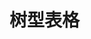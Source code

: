# 树型表格

<div id="ex-table-05">
  <Grid :data="table" ref="grid"></Grid>
</div>

<script>
var ex_table_05 = new Vue({
  el: '#ex-table-05',
  data: function () {
    var self = this
    var order = 1
    var table = {
      nowrap: true,
      indexCol: true,
      checkCol: true,
      multiSelect: true,
      theme: 'default',
      editMode: 'row',
      actionColumn: 'name6',
      idField: 'id',
      orderField: 'order',
      clickSelect: true,
      checkStrictly: true,
      // tree 参数
      tree: true,
      treeField: 'name4',
      columns: [
        {name:'id', title:'ID', width:40},
        {name:'name1', title:'Name1', width:100, fixed: ''},
        {name:'name2', title:'Name2', width: 100},
        {name:'name3', title:'Name3', width:100},
        {name:'name4', title:'Name4', align:'left', editor: {}},
        {name:'name5', title:'Name5', width:120, render: function(h, param) {
          var self = this
          return h('Checkbox', {
            props: {
              value: param.value
            },
            on: {
              input: function(value) {
                alert(self.value)
              }
            }
          })
        }},
        {name:'name6', title:'Name6', fixed: '', width: 120}
      ],
      data: [],
      buttons: [
        [
          {label: '切换样式', type: 'primary', onClick: function () {
            if (self.$refs.grid.theme === 'default')
              self.$refs.grid.theme = 'simple'
            else
              self.$refs.grid.theme = 'default'
          }},
          {label: '增加第一子结点', type: 'primary', onClick: function (target, store) {
            var rows = store.getSelectedRows()
            if (rows.length === 0) {
              self.$Message.info('请先选择')
            } else {
              store.addEditChildRow({id:8, check: 'A8', name1:'A8', name2:'B8', name3:'C8', name4:'D8', name5:'E8', name6:'F8'}, rows[0], 'before')
            }
          }},
          {label: '增加最后子结点', type: 'primary', onClick: function (target, store) {
            var rows = store.getSelectedRows()
            if (rows.length === 0) {
              self.$Message.info('请先选择')
            } else {
              store.addEditChildRow({id:8, check: 'A8', name1:'A8', name2:'B8', name3:'C8', name4:'D8', name5:'E8', name6:'F8'}, rows[0], 'after')
            }
          }},
          {label: '向后增加结点', type: 'primary', onClick: function (target, store) {
            var rows = store.getSelectedRows()
            if (rows.length === 0) {
              self.$Message.info('请先选择')
            } else {
              store.addEditRow({id:8, check: 'A8', name1:'A8', name2:'B8', name3:'C8', name4:'D8', name5:'E8', name6:'F8'}, rows[0], 'after')
            }
          }},
          {label: '向前增加结点', type: 'primary', onClick: function (target, store) {
            var rows = store.getSelectedRows()
            if (rows.length === 0) {
              self.$Message.info('请先选择')
            } else {
              store.addEditRow({id:9, check: 'A9', name1:'A9', name2:'B9', name3:'C9', name4:'D9', name5:'E9', name6:'F9'}, rows[0], 'before')
            }
          }}
        ],
        [
          {label: '设置选中', type: 'primary', onClick: function (target, store) {
            store.setSelection([1, 9])
            }
          },
          {label: '清除所有选中', type: 'primary', onClick: function (target, store){
            store.deselectAll()
          }}
        ],
        [
          {label: '置顶', type: 'primary', onClick: function (target, store) {
              var rows = store.getSelectedRows()
              if (rows.length === 0) {
                self.$Message.info('请先选择')
              } else {
                store.moveRow(rows[0], 'first') 
              }
            }
          },
          {label: '上移', type: 'primary', onClick: function (target, store) {
              var rows = store.getSelectedRows()
              if (rows.length === 0) {
                self.$Message.info('请先选择')
              } else {
                store.moveRow(rows[0], 'up')
              }
            }
          },
          {label: '下移', type: 'primary', onClick: function (target, store) {
              var rows = store.getSelectedRows()
              if (rows.length === 0) {
                self.$Message.info('请先选择')
              } else {
                store.moveRow(rows[0], 'down')
              }
            }
          },
          {label: '置底', type: 'primary', onClick: function (target, store) {
              var rows = store.getSelectedRows()
              if (rows.length === 0) {
                self.$Message.info('请先选择')
              } else {
                store.moveRow(rows[0], 'last')
              }
            }
          }
        ],
        [
          {label: '全部展开', name: 'expandAll', type: 'primary', onClick: function(grid, store) {
            grid.expand()
          }},
          {label: '全部收起', name: 'collapseAll', type: 'primary', onClick: function(grid, ststoreroe) {
            grid.collapse()
          }}
        ],
        [
          {label: '设置联动选择', name: 'select', type: 'primary', onClick: function (target, store) {
              store.states.checkStrictly = !store.states.checkStrictly
              // target.btns['select'].label = '取消联动选择'
            }
          }
        ]
      ],
      // onLoadData: function(url, param, callback) {
      //   if (param.parent) {
      //     var d = []
      //     var id
      //     var isParent = false
      //     for (var i=1; i<5; i++) {
      //       id = param.parent+'-'+i
      //       var row = {id:id, check: 'A'+id, name1:'A'+id, name2:'B'+id, name3:'C'+id, name4:'D'+id, name5:'E'+id, order: order++}
      //       if (id === '1-1') {
      //         var nid = id + '-1'
      //         row.children = [
      //           {id:nid, check: 'A'+nid, name1:'A'+nid, name2:'B'+nid, name3:'C'+nid, name4:'D'+nid, name5:'E'+nid, order: order++}
      //         ]
      //       }
      //       d.push(row)
      //     }
      //     setTimeout(function () {
      //       callback(d)
      //     }, 0)
      //   } else {
      //     callback()
      //   }
      // },
      onSaveRow: function (row, callback) {
        callback('ok', row)
      },
      onDeleteRow: function (row, callback) {
        callback('ok', row)
      },
      onMove: function(order, callback) {
        console.log('order', order)
        callback(true)
      },
      onCheckable: function(row) {
        if (row.id === 1||row.id === 11||row.id === 2||
        row.id === '1-1'||row.id === 3||row.id === '3-1'||
        row.id === '4-1'||row.id === 4||row.id === '4-2'||
        row.id === 5||row.id === 7||row.id === '7-1'||row.id === '7-1-1'||row.id === '7-1-2'||
        row.id === '3-1-1'||row.id === 6||row.id === '6-1') {
          return false
        } return true
      }
    }
    table.data = [
      {id:1, check: 'A1', name1:'A1', name2:'B1', name3:'C1', name4:'D1', name5:'E1', order: order++, children: [
      {id:'1-1', check: 'A'+1, name1:'A'+1, name2:'B'+1, name3:'C'+1, name4:'D'+1, name5:'E'+1, order: order++}
      ]},
      {id:2, check: 'A1', name1:'A1', name2:'B1', name3:'C1', name4:'D1', name5:'E1', order: order++, children: [
      {id:'2-1', check: 'A1', name1:'A1', name2:'B1', name3:'C1', name4:'D1', name5:'E1', order: order++}
      ]},
      {id:3, check: 'A1', name1:'A1', name2:'B1', name3:'C1', name4:'D1', name5:'E3', order: order++,name6:'F1',children:[
        {id:'3-1', check: 'A1', name1:'A1', name2:'B1', name3:'C1', name4:'D1', name5:'E3', order: order++,name6:'F1',children:[
            {id:'3-1-1', check: 'A1', name1:'A1', name2:'B1', name3:'C1', name4:'D1', name5:'E3', order: order++,name6:'F1',}]
        }]},
      {id:4, check: 'A1', name1:'A1', name2:'B1', name3:'C1', name4:'D1', name5:'E1', order: order++, children: [
      {id:'4-1', check: 'A'+1, name1:'A'+1, name2:'B'+1, name3:'C'+1, name4:'D'+1, name5:'E'+1, order: order++},
      {id:'4-2', check: 'A'+1, name1:'A'+1, name2:'B'+1, name3:'C'+1, name4:'D'+1, name5:'E'+1, order: order++},
      ]},
      {id:5, check: 'A1', name1:'A1', name2:'B1', name3:'C1', name4:'D1', name5:'E1', order: order++, children: [
      {id:'5-1', check: 'A'+1, name1:'A'+1, name2:'B'+1, name3:'C'+1, name4:'D'+1, name5:'E'+1, order: order++},
      {id:'5-2', check: 'A'+1, name1:'A'+1, name2:'B'+1, name3:'C'+1, name4:'D'+1, name5:'E'+1, order: order++},
      ]},
      {id:6, check: 'A1', name1:'A1', name2:'B1', name3:'C1', name4:'D1', name5:'E3', order: order++,name6:'F1',children:[
        {id:'6-1', check: 'A1', name1:'A1', name2:'B1', name3:'C1', name4:'D1', name5:'E3', order: order++,name6:'F1',children:[
            {id:'6-1-1', check: 'A1', name1:'A1', name2:'B1', name3:'C1', name4:'D1', name5:'E3', order: order++,name6:'F1',}
        
      ]}]},
      {id:7, check: 'A1', name1:'A1', name2:'B1', name3:'C1', name4:'D1', name5:'E3', order: order++,name6:'F1',children:[
        {id:'7-1', check: 'A1', name1:'A1', name2:'B1', name3:'C1', name4:'D1', name5:'E3', order: order++,name6:'F1',children:[
            {id:'7-1-1', check: 'A1', name1:'A1', name2:'B1', name3:'C1', name4:'D1', name5:'E3', order: order++,name6:'F1',},
            {id:'7-1-2', check: 'A1', name1:'A1', name2:'B1', name3:'C1', name4:'D1', name5:'E3', order: order++,name6:'F1',}
        
      ]}]},
      {id:11, check: 'A1', name1:'A1', name2:'B1', name3:'C1', name4:'D1', name5:'E3', order: order++,name6:'F1'},
      {id:12, check: 'A1', name1:'A1', name2:'B1', name3:'C1', name4:'D1', name5:'E3', order: order++,name6:'F1'}
    ]
    return {table:table}
  },
  mounted: function () {
    this.$refs.grid.setSelection([12])
  },
})
</script>
